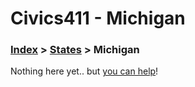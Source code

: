 # Civics411 - Michigan

### [Index](../../README.md) > [States](../) > Michigan

Nothing here yet.. but [you can help](../../CONTRIBUTING.md)!
